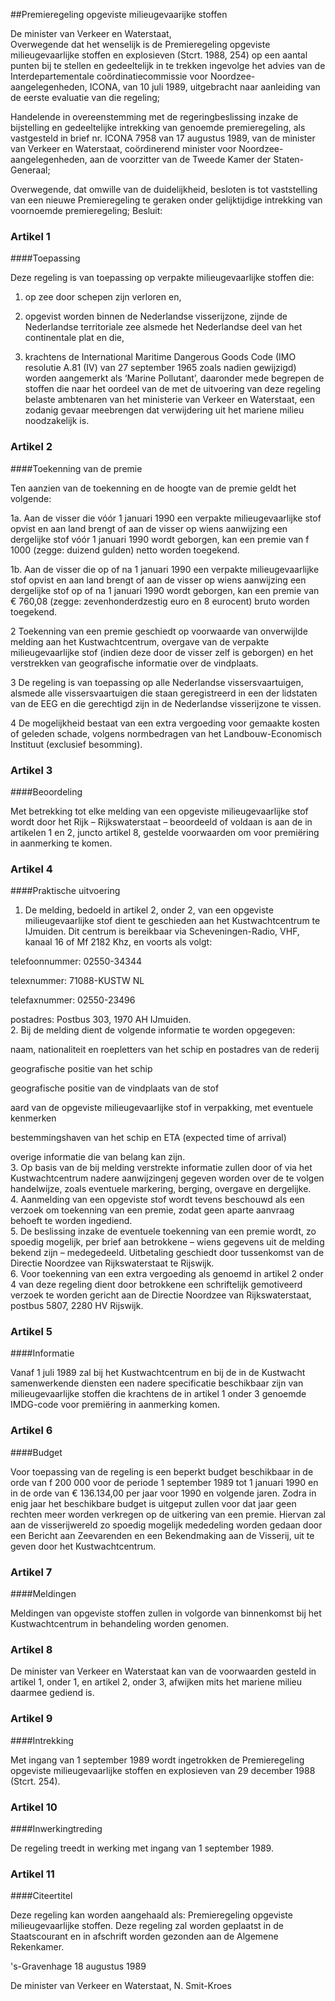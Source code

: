 <meta http-equiv='Content-Type' content='text/html; charset=utf-8' />

##Premieregeling opgeviste milieugevaarijke stoffen

De minister van Verkeer en Waterstaat,  
Overwegende dat het wenselijk is de Premieregeling opgeviste milieugevaarlijke stoffen en explosieven (Stcrt. 1988, 254) op een aantal punten bij te stellen en gedeeltelijk in te trekken ingevolge het advies van de Interdepartementale coördinatiecommissie voor Noordzee-aangelegenheden, ICONA, van 10 juli 1989, uitgebracht naar aanleiding van de eerste evaluatie van die regeling;

Handelende in overeenstemming met de regeringbeslissing inzake de bijstelling en gedeeltelijke intrekking van genoemde premieregeling, als vastgesteld in brief nr. ICONA 7958 van 17 augustus 1989, van de minister van Verkeer en Waterstaat, coördinerend minister voor Noordzee-aangelegenheden, aan de voorzitter van de Tweede Kamer der Staten-Generaal;

Overwegende, dat omwille van de duidelijkheid, besloten is tot vaststelling van een nieuwe Premieregeling te geraken onder gelijktijdige intrekking van voornoemde premieregeling;
Besluit:    

### Artikel  1  

####Toepassing

Deze regeling is van toepassing op verpakte milieugevaarlijke stoffen die: 

1. op zee door schepen zijn verloren en, 

2. opgevist worden binnen de Nederlandse visserijzone, zijnde de Nederlandse territoriale zee alsmede het Nederlandse deel van het continentale plat en die, 

3. krachtens de International Maritime Dangerous Goods Code (IMO resolutie A.81 (IV) van 27 september 1965 zoals nadien gewijzigd) worden aangemerkt als ‘Marine Pollutant’, daaronder mede begrepen de stoffen die naar het oordeel van de met de uitvoering van deze regeling belaste ambtenaren van het ministerie van Verkeer en Waterstaat, een zodanig gevaar meebrengen dat verwijdering uit het mariene milieu noodzakelijk is.  

### Artikel  2  

####Toekenning van de premie

Ten aanzien van de toekenning en de hoogte van de premie geldt het volgende: 

1a.  Aan de visser die vóór 1 januari 1990 een verpakte milieugevaarlijke stof opvist en aan land brengt of aan de visser op wiens aanwijzing een dergelijke stof vóór 1 januari 1990 wordt geborgen, kan een premie van f 1000 (zegge: duizend gulden) netto worden toegekend.  

1b.  Aan de visser die op of na 1 januari 1990 een verpakte milieugevaarlijke stof opvist en aan land brengt of aan de visser op wiens aanwijzing een dergelijke stof op of na 1 januari 1990 wordt geborgen, kan een premie van € 760,08 (zegge: zevenhonderdzestig euro en 8 eurocent) bruto worden toegekend.  

2 Toekenning van een premie geschiedt op voorwaarde van onverwijlde melding aan het Kustwachtcentrum, overgave van de verpakte milieugevaarlijke stof (indien deze door de visser zelf is geborgen) en het verstrekken van geografische informatie over de vindplaats.  

3 De regeling is van toepassing op alle Nederlandse vissersvaartuigen, alsmede alle vissersvaartuigen die staan geregistreerd in een der lidstaten van de EEG en die gerechtigd zijn in de Nederlandse visserijzone te vissen.  

4 De mogelijkheid bestaat van een extra vergoeding voor gemaakte kosten of geleden schade, volgens normbedragen van het Landbouw-Economisch Instituut (exclusief besomming).   

### Artikel  3  

####Beoordeling

Met betrekking tot elke melding van een opgeviste milieugevaarlijke stof wordt door het Rijk – Rijkswaterstaat – beoordeeld of voldaan is aan de in artikelen 1 en 2, juncto artikel 8, gestelde voorwaarden om voor premiëring in aanmerking te komen. 

### Artikel  4  

####Praktische uitvoering

1.  De melding, bedoeld in artikel 2, onder 2, van een opgeviste milieugevaarlijke stof dient te geschieden aan het Kustwachtcentrum te IJmuiden. Dit centrum is bereikbaar via Scheveningen-Radio, VHF, kanaal 16 of Mf 2182 Khz, en voorts als volgt: 

telefoonnummer: 02550-34344  

telexnummer: 71088-KUSTW NL  

telefaxnummer: 02550-23496  

postadres: Postbus 303, 1970 AH IJmuiden.     
2.  Bij de melding dient de volgende informatie te worden opgegeven: 

naam, nationaliteit en roepletters van het schip en postadres van de rederij  

geografische positie van het schip  

geografische positie van de vindplaats van de stof  

aard van de opgeviste milieugevaarlijke stof in verpakking, met eventuele kenmerken  

bestemmingshaven van het schip en ETA (expected time of arrival)  

overige informatie die van belang kan zijn.     
3.  Op basis van de bij melding verstrekte informatie zullen door of via het Kustwachtcentrum nadere aanwijzingenj gegeven worden over de te volgen handelwijze, zoals eventuele markering, berging, overgave en dergelijke.   
4.  Aanmelding van een opgeviste stof wordt tevens beschouwd als een verzoek om toekenning van een premie, zodat geen aparte aanvraag behoeft te worden ingediend.   
5.  De beslissing inzake de eventuele toekenning van een premie wordt, zo spoedig mogelijk, per brief aan betrokkene – wiens gegevens uit de melding bekend zijn – medegedeeld. Uitbetaling geschiedt door tussenkomst van de Directie Noordzee van Rijkswaterstaat te Rijswijk.   
6.  Voor toekenning van een extra vergoeding als genoemd in artikel 2 onder 4 van deze regeling dient door betrokkene een schriftelijk gemotiveerd verzoek te worden gericht aan de Directie Noordzee van Rijkswaterstaat, postbus 5807, 2280 HV Rijswijk.  

### Artikel  5  

####Informatie

Vanaf 1 juli 1989 zal bij het Kustwachtcentrum en bij de in de Kustwacht samenwerkende diensten een nadere specificatie beschikbaar zijn van milieugevaarlijke stoffen die krachtens de in artikel 1 onder 3 genoemde IMDG-code voor premiëring in aanmerking komen. 

### Artikel  6  

####Budget

Voor toepassing van de regeling is een beperkt budget beschikbaar in de orde van f 200 000 voor de periode 1 september 1989 tot 1 januari 1990 en in de orde van € 136.134,00 per jaar voor 1990 en volgende jaren. Zodra in enig jaar het beschikbare budget is uitgeput zullen voor dat jaar geen rechten meer worden verkregen op de uitkering van een premie. Hiervan zal aan de visserijwereld zo spoedig mogelijk mededeling worden gedaan door een Bericht aan Zeevarenden en een Bekendmaking aan de Visserij, uit te geven door het Kustwachtcentrum. 

### Artikel  7  

####Meldingen

Meldingen van opgeviste stoffen zullen in volgorde van binnenkomst bij het Kustwachtcentrum in behandeling worden genomen. 

### Artikel  8  

De minister van Verkeer en Waterstaat kan van de voorwaarden gesteld in artikel 1, onder 1, en artikel 2, onder 3, afwijken mits het mariene milieu daarmee gediend is. 

### Artikel  9  

####Intrekking

Met ingang van 1 september 1989 wordt ingetrokken de Premieregeling opgeviste milieugevaarlijke stoffen en explosieven van 29 december 1988 (Stcrt. 254). 

### Artikel  10  

####Inwerkingtreding

De regeling treedt in werking met ingang van 1 september 1989. 

### Artikel  11  

####Citeertitel

Deze regeling kan worden aangehaald als: Premieregeling opgeviste milieugevaarlijke stoffen. 
Deze regeling zal worden geplaatst in de Staatscourant en in afschrift worden gezonden aan de Algemene Rekenkamer.   

's-Gravenhage 
18 augustus 1989    

De 
minister van Verkeer en Waterstaat, 
N.  Smit-Kroes      
